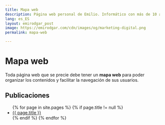 ```yaml
---
title: Mapa web
description: Página web personal de Emilio. Informático con más de 10 años en Marketing Digital.
lang: es_ES
layout: emirodgar_post
image: https://emirodgar.com/cdn/images/og/marketing-digital.png
permalink: mapa-web

---
```


# Mapa web

Toda página web que se precie debe tener un **mapa web** para poder organizar los contenidos y facilitar la navegación de sus usuarios.

## <a name="seo"></a> Publicaciones 

<ul>
{% for page in site.pages %}
{% if page.title != null  %}
	  <li><a href="{{ page.url }}">{{ page.title }}</a></li>
{% endif %}
{% endfor %}
</ul>


